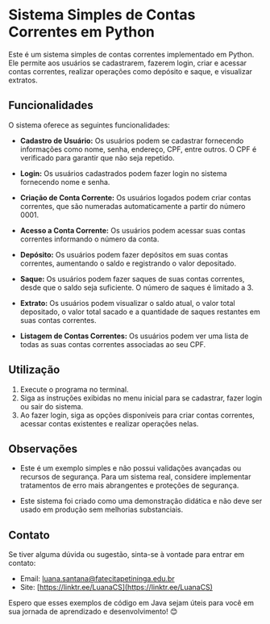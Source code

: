 
# Sistema Simples de Contas Correntes em Python

Este é um sistema simples de contas correntes implementado em Python. Ele permite aos usuários se cadastrarem, fazerem login, criar e acessar contas correntes, realizar operações como depósito e saque, e visualizar extratos.

## Funcionalidades

O sistema oferece as seguintes funcionalidades:

- **Cadastro de Usuário:** Os usuários podem se cadastrar fornecendo informações como nome, senha, endereço, CPF, entre outros. O CPF é verificado para garantir que não seja repetido.

- **Login:** Os usuários cadastrados podem fazer login no sistema fornecendo nome e senha.

- **Criação de Conta Corrente:** Os usuários logados podem criar contas correntes, que são numeradas automaticamente a partir do número 0001.

- **Acesso a Conta Corrente:** Os usuários podem acessar suas contas correntes informando o número da conta.

- **Depósito:** Os usuários podem fazer depósitos em suas contas correntes, aumentando o saldo e registrando o valor depositado.

- **Saque:** Os usuários podem fazer saques de suas contas correntes, desde que o saldo seja suficiente. O número de saques é limitado a 3.

- **Extrato:** Os usuários podem visualizar o saldo atual, o valor total depositado, o valor total sacado e a quantidade de saques restantes em suas contas correntes.

- **Listagem de Contas Correntes:** Os usuários podem ver uma lista de todas as suas contas correntes associadas ao seu CPF.

## Utilização

1. Execute o programa no terminal.
2. Siga as instruções exibidas no menu inicial para se cadastrar, fazer login ou sair do sistema.
3. Ao fazer login, siga as opções disponíveis para criar contas correntes, acessar contas existentes e realizar operações nelas.

## Observações

- Este é um exemplo simples e não possui validações avançadas ou recursos de segurança. Para um sistema real, considere implementar tratamentos de erro mais abrangentes e proteções de segurança.

- Este sistema foi criado como uma demonstração didática e não deve ser usado em produção sem melhorias substanciais.


## Contato
Se tiver alguma dúvida ou sugestão, sinta-se à vontade para entrar em contato:

- Email: luana.santana@fatecitapetininga.edu.br
- Site: [https://linktr.ee/LuanaCS](https://linktr.ee/LuanaCS)

Espero que esses exemplos de código em Java sejam úteis para você em sua jornada de aprendizado e desenvolvimento! 😊
